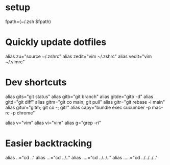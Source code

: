 # setup
fpath=(~/.zsh $fpath)

# Quickly update dotfiles
alias zu="source ~/.zshrc"
alias zedit="vim ~/.zshrc"
alias vedit="vim ~/.vimrc"

# Dev shortcuts
alias gits="git status"
alias gitb="git branch"
alias gitde="gitb -d"
alias gitd="git diff"
alias gitm="git co main; git pull"
alias gitr="git rebase -i main"
alias gitur="gitm; git co -; gitr"
alias capy="bundle exec cucumber -p mac-rc -p chrome"

alias v="vim"
alias vi="vim"
alias g="grep -ri"

# Easier backtracking
alias ..="cd .."
alias ...="cd ../.."
alias ....="cd ../../.."
alias .....="cd ../../../.."

